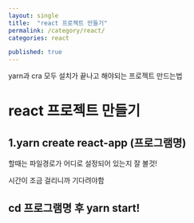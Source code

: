 ```yaml
---
layout: single
title:  "react 프로젝트 만들기"
permalink: /category/react/
categories: react

published: true
---
```

yarn과 cra 모두 설치가 끝나고 해야되는 프로젝트 만드는법


# react 프로젝트 만들기

## 1.yarn create react-app (프로그램명)

할때는 파일경로가 어디로 설정되어 있는지 잘 볼것!

시간이 조금 걸리니까 기다려야함

## cd 프로그램명 후 yarn start!